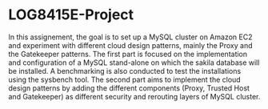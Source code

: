# LOG8415E-Project
In this assignement, the goal is to set up a MySQL cluster on Amazon EC2 and experiment with
different cloud design patterns, mainly the Proxy and the Gatekeeper patterns. The first part is focused
on the implementation and configuration of a MySQL stand-alone on which the sakila database will
be installed. A benchmarking is also conducted to test the installations using the sysbench tool. The
second part aims to implement the cloud design patterns by adding the different components (Proxy,
Trusted Host and Gatekeeper) as different security and rerouting layers of MySQL cluster.